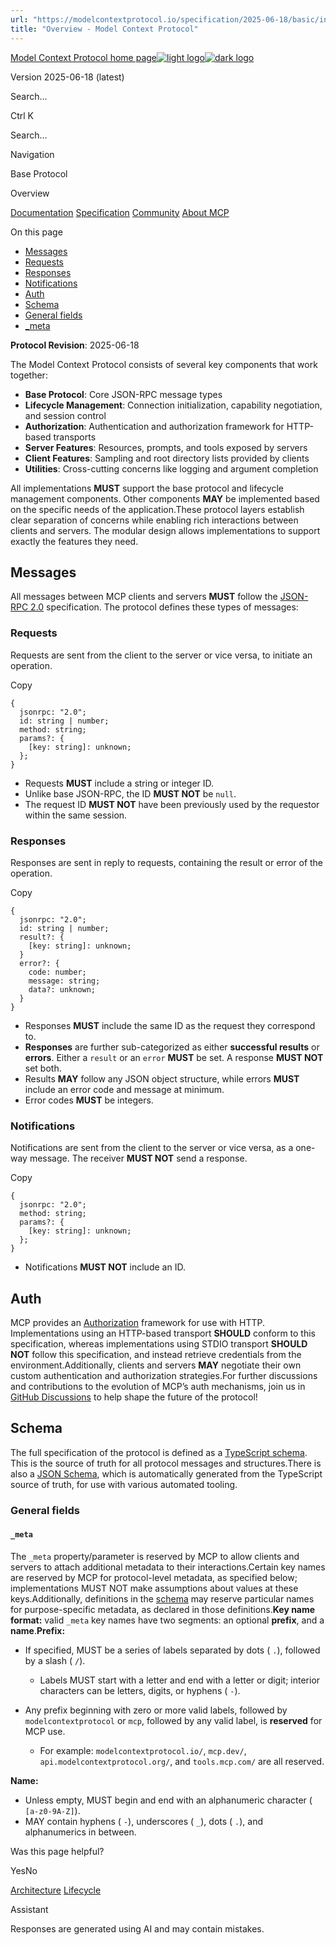 ```yaml
---
url: "https://modelcontextprotocol.io/specification/2025-06-18/basic/index"
title: "Overview - Model Context Protocol"
---
```


[Model Context Protocol home page![light logo](https://mintlify.s3.us-west-1.amazonaws.com/mcp/logo/light.svg)![dark logo](https://mintlify.s3.us-west-1.amazonaws.com/mcp/logo/dark.svg)](https://modelcontextprotocol.io/)

Version 2025-06-18 (latest)

Search...

Ctrl K

Search...

Navigation

Base Protocol

Overview

[Documentation](https://modelcontextprotocol.io/docs/getting-started/intro) [Specification](https://modelcontextprotocol.io/specification/2025-06-18) [Community](https://modelcontextprotocol.io/community/communication) [About MCP](https://modelcontextprotocol.io/about)

On this page

- [Messages](https://modelcontextprotocol.io/specification/2025-06-18/basic/index#messages)
- [Requests](https://modelcontextprotocol.io/specification/2025-06-18/basic/index#requests)
- [Responses](https://modelcontextprotocol.io/specification/2025-06-18/basic/index#responses)
- [Notifications](https://modelcontextprotocol.io/specification/2025-06-18/basic/index#notifications)
- [Auth](https://modelcontextprotocol.io/specification/2025-06-18/basic/index#auth)
- [Schema](https://modelcontextprotocol.io/specification/2025-06-18/basic/index#schema)
- [General fields](https://modelcontextprotocol.io/specification/2025-06-18/basic/index#general-fields)
- [\_meta](https://modelcontextprotocol.io/specification/2025-06-18/basic/index#meta)

**Protocol Revision**: 2025-06-18

The Model Context Protocol consists of several key components that work together:

- **Base Protocol**: Core JSON-RPC message types
- **Lifecycle Management**: Connection initialization, capability negotiation, and
session control
- **Authorization**: Authentication and authorization framework for HTTP-based transports
- **Server Features**: Resources, prompts, and tools exposed by servers
- **Client Features**: Sampling and root directory lists provided by clients
- **Utilities**: Cross-cutting concerns like logging and argument completion

All implementations **MUST** support the base protocol and lifecycle management
components. Other components **MAY** be implemented based on the specific needs of the
application.These protocol layers establish clear separation of concerns while enabling rich
interactions between clients and servers. The modular design allows implementations to
support exactly the features they need.

## [​](https://modelcontextprotocol.io/specification/2025-06-18/basic/index\#messages)  Messages

All messages between MCP clients and servers **MUST** follow the
[JSON-RPC 2.0](https://www.jsonrpc.org/specification) specification. The protocol defines
these types of messages:

### [​](https://modelcontextprotocol.io/specification/2025-06-18/basic/index\#requests)  Requests

Requests are sent from the client to the server or vice versa, to initiate an operation.

Copy

```
{
  jsonrpc: "2.0";
  id: string | number;
  method: string;
  params?: {
    [key: string]: unknown;
  };
}

```

- Requests **MUST** include a string or integer ID.
- Unlike base JSON-RPC, the ID **MUST NOT** be `null`.
- The request ID **MUST NOT** have been previously used by the requestor within the same
session.

### [​](https://modelcontextprotocol.io/specification/2025-06-18/basic/index\#responses)  Responses

Responses are sent in reply to requests, containing the result or error of the operation.

Copy

```
{
  jsonrpc: "2.0";
  id: string | number;
  result?: {
    [key: string]: unknown;
  }
  error?: {
    code: number;
    message: string;
    data?: unknown;
  }
}

```

- Responses **MUST** include the same ID as the request they correspond to.
- **Responses** are further sub-categorized as either **successful results** or
**errors**. Either a `result` or an `error` **MUST** be set. A response **MUST NOT**
set both.
- Results **MAY** follow any JSON object structure, while errors **MUST** include an
error code and message at minimum.
- Error codes **MUST** be integers.

### [​](https://modelcontextprotocol.io/specification/2025-06-18/basic/index\#notifications)  Notifications

Notifications are sent from the client to the server or vice versa, as a one-way message.
The receiver **MUST NOT** send a response.

Copy

```
{
  jsonrpc: "2.0";
  method: string;
  params?: {
    [key: string]: unknown;
  };
}

```

- Notifications **MUST NOT** include an ID.

## [​](https://modelcontextprotocol.io/specification/2025-06-18/basic/index\#auth)  Auth

MCP provides an [Authorization](https://modelcontextprotocol.io/specification/2025-06-18/basic/authorization) framework for use with HTTP.
Implementations using an HTTP-based transport **SHOULD** conform to this specification,
whereas implementations using STDIO transport **SHOULD NOT** follow this specification,
and instead retrieve credentials from the environment.Additionally, clients and servers **MAY** negotiate their own custom authentication and
authorization strategies.For further discussions and contributions to the evolution of MCP’s auth mechanisms, join
us in
[GitHub Discussions](https://github.com/modelcontextprotocol/specification/discussions)
to help shape the future of the protocol!

## [​](https://modelcontextprotocol.io/specification/2025-06-18/basic/index\#schema)  Schema

The full specification of the protocol is defined as a
[TypeScript schema](https://github.com/modelcontextprotocol/specification/blob/main/schema/2025-06-18/schema.ts).
This is the source of truth for all protocol messages and structures.There is also a
[JSON Schema](https://github.com/modelcontextprotocol/specification/blob/main/schema/2025-06-18/schema.json),
which is automatically generated from the TypeScript source of truth, for use with
various automated tooling.

### [​](https://modelcontextprotocol.io/specification/2025-06-18/basic/index\#general-fields)  General fields

#### [​](https://modelcontextprotocol.io/specification/2025-06-18/basic/index\#meta)  `_meta`

The `_meta` property/parameter is reserved by MCP to allow clients and servers
to attach additional metadata to their interactions.Certain key names are reserved by MCP for protocol-level metadata, as specified below;
implementations MUST NOT make assumptions about values at these keys.Additionally, definitions in the [schema](https://github.com/modelcontextprotocol/specification/blob/main/schema/2025-06-18/schema.ts)
may reserve particular names for purpose-specific metadata, as declared in those definitions.**Key name format:** valid `_meta` key names have two segments: an optional **prefix**, and a **name**.**Prefix:**

- If specified, MUST be a series of labels separated by dots ( `.`), followed by a slash ( `/`).

  - Labels MUST start with a letter and end with a letter or digit; interior characters can be letters, digits, or hyphens ( `-`).
- Any prefix beginning with zero or more valid labels, followed by `modelcontextprotocol` or `mcp`, followed by any valid label,
is **reserved** for MCP use.

  - For example: `modelcontextprotocol.io/`, `mcp.dev/`, `api.modelcontextprotocol.org/`, and `tools.mcp.com/` are all reserved.

**Name:**

- Unless empty, MUST begin and end with an alphanumeric character ( `[a-z0-9A-Z]`).
- MAY contain hyphens ( `-`), underscores ( `_`), dots ( `.`), and alphanumerics in between.

Was this page helpful?

YesNo

[Architecture](https://modelcontextprotocol.io/specification/2025-06-18/architecture/index) [Lifecycle](https://modelcontextprotocol.io/specification/2025-06-18/basic/lifecycle)

Assistant

Responses are generated using AI and may contain mistakes.